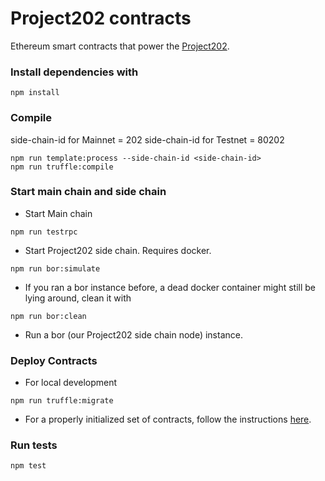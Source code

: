 # Project202 contracts

Ethereum smart contracts that power the [Project202](https://p202.io).

### Install dependencies with

```
npm install
```

### Compile

side-chain-id for Mainnet = 202
side-chain-id for Testnet = 80202

```
npm run template:process --side-chain-id <side-chain-id>
npm run truffle:compile
```

### Start main chain and side chain

- Start Main chain

```
npm run testrpc
```

- Start Project202 side chain. Requires docker.

```
npm run bor:simulate
```

- If you ran a bor instance before, a dead docker container might still be lying around, clean it with

```
npm run bor:clean
```

- Run a bor (our Project202 side chain node) instance.

### Deploy Contracts

- For local development

```
npm run truffle:migrate
```

- For a properly initialized set of contracts, follow the instructions [here](./deploy-migrations/README.md).

### Run tests

```
npm test
```
